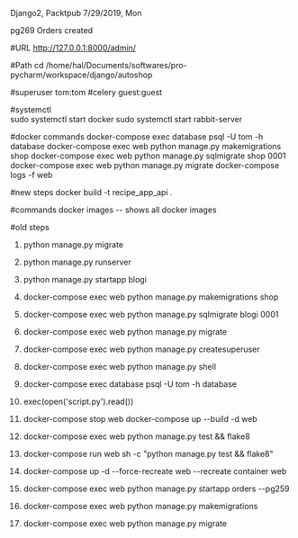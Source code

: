 Django2, Packtpub
7/29/2019, Mon

pg269
Orders created


#URL
http://127.0.0.1:8000/admin/

#Path
cd /home/hal/Documents/softwares/pro-pycharm/workspace/django/autoshop

#superuser
    tom:tom
#celery
    guest:guest
    
#systemctl    
sudo systemctl start docker
sudo systemctl start rabbit-server

#docker commands
docker-compose exec database psql -U tom -h database
docker-compose exec web python manage.py makemigrations shop
docker-compose exec web python manage.py sqlmigrate shop 0001
docker-compose exec web python manage.py migrate
docker-compose logs -f web 

#new steps
docker build -t recipe_app_api .

#commands
docker images  -- shows all docker images


#old steps
1. python manage.py migrate
2. python manage.py runserver
3. python manage.py startapp blogi
4. docker-compose exec web python manage.py makemigrations shop 
5. docker-compose exec web python manage.py sqlmigrate blogi 0001
6. docker-compose exec web python manage.py migrate
7. docker-compose exec web python manage.py createsuperuser 
8. docker-compose exec web python manage.py shell 
9. docker-compose exec database psql -U tom -h database

10. exec(open('script.py').read())
11. docker-compose stop web
    docker-compose up --build -d web
12. docker-compose exec web python manage.py test && flake8 
13. docker-compose run web sh -c "python manage.py test && flake8"
14. docker-compose up -d --force-recreate web   --recreate container web
15. docker-compose exec web python manage.py startapp orders --pg259
16. docker-compose exec web python manage.py makemigrations 
17. docker-compose exec web python manage.py migrate 
